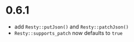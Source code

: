 # 0.6.1

* add `Resty::putJson()` and `Resty::patchJson()`
* `Resty::supports_patch` now defaults to `true`

